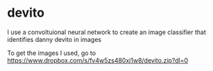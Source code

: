 # devito
I use a convoltuional neural network to create an image classifier that identifies danny devito in images

To get the images I used, go to https://www.dropbox.com/s/fv4w5zs480xi1w8/devito.zip?dl=0


